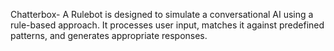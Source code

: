 Chatterbox- A Rulebot is designed to simulate a conversational AI using a rule-based approach. It processes user input, matches it against predefined patterns, and generates appropriate responses.
